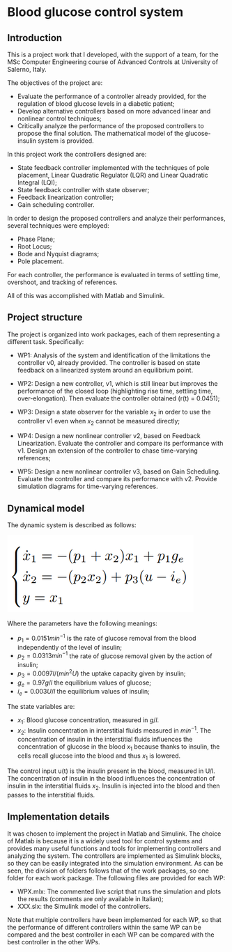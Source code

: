 # Blood glucose control system
## Introduction
This is a project work that I developed, with the support of a team, for the MSc Computer Engineering course of Advanced Controls at University of Salerno, Italy.

The objectives of the project are:
- Evaluate the performance of a controller already provided, for the regulation of blood glucose levels in a diabetic patient;
- Develop alternative controllers based on more advanced linear and nonlinear control techniques;
- Critically analyze the performance of the proposed controllers to propose the final solution.
The mathematical model of the glucose-insulin system is provided.

In this project work the controllers designed are:
- State feedback controller implemented with the techniques of pole placement, Linear Quadratic Regulator (LQR) and Linear Quadratic Integral (LQI);
- State feedback controller with state observer;
- Feedback linearization controller;
- Gain scheduling controller.

In order to design the proposed controllers and analyze their performances, several techniques were employed:
- Phase Plane;
- Root Locus;
- Bode and Nyquist diagrams;
- Pole placement.

For each controller, the performance is evaluated in terms of settling time, overshoot, and tracking of references.

All of this was accomplished with Matlab and Simulink.

## Project structure
The project is organized into work packages, each of them representing a different task. Specifically:
- WP1: Analysis of the system and identification of the limitations the controller v0, already provided. The controller is based on state feedback on a linearized system around an equilibrium point.

- WP2: Design a new controller, v1, which is still linear but improves the performance of the closed loop (highlighting rise time, settling time, over-elongation). Then evaluate the controller obtained (r(t) = 0.0451);

- WP3: Design a state observer for the variable $x_2$ in order to use the controller v1 even when $x_2$ cannot be measured directly; 

- WP4: Design a new nonlinear controller v2, based on Feedback Linearization. Evaluate the controller and compare its performance with v1. Design an extension of the controller to chase time-varying references;

- WP5: Design a new nonlinear controller v3, based on Gain Scheduling. Evaluate the controller and compare its performance with v2. Provide simulation diagrams for time-varying references.

## Dynamical model
The dynamic system is described as follows:

![Dynamical system equations](./img/model.png)

Where the parameters have the following meanings:
- $p_1 = 0.0151 min^{-1}$ is the rate of glucose removal from the blood independently of the level of insulin;
- $p_2 = 0.0313 min^{-1}$ the rate of glucose removal given by the action of insulin; 
- $p_3 = 0.0097 l/(min^2 U)$ the uptake capacity given by insulin;
- $g_e = 0.97 g/l$ the equilibrium values of glucose;
- $i_e = 0.003 U/l$ the equilibrium values of insulin;

The state variables are:
- $x_1$: Blood glucose concentration, measured in $g/l$.
- $x_2$: Insulin concentration in interstitial fluids measured in $min^{-1}$. The concentration of insulin in the interstitial fluids influences the concentration of glucose in the blood $x_1$ because thanks to insulin, the cells recall glucose into the blood and thus $x_1$ is lowered.

The control input u(t) is the insulin present in the blood, measured in U/l. The concentration of insulin in the blood influences the concentration of insulin in the interstitial fluids $x_2$. Insulin is injected into the blood and then passes to the interstitial fluids.

## Implementation details
It was chosen to implement the project in Matlab and Simulink. The choice of Matlab is because it is a widely used tool for control systems and provides many useful functions and tools for implementing controllers and analyzing the system. The controllers are implemented as Simulink blocks, so they can be easily integrated into the simulation environment. As can be seen, the division of folders follows that of the work packages, so one folder for each work package. The following files are provided for each WP:
- WPX.mlx: The commented live script that runs the simulation and plots the results (comments are only available in Italian);
- XXX.slx: the Simulink model of the controllers.

Note that multiple controllers have been implemented for each WP, so that the performance of different controllers within the same WP can be compared and the best controller in each WP can be compared with the best controller in the other WPs.